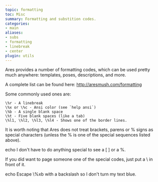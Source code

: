 ```yaml
---
topic: formatting
toc: Misc
summary: Formatting and substition codes.
categories:
- main
aliases:
- subs
- formatting
- linebreak
- center
plugin: utils
---
```

Ares provides a number of formatting codes, which can be used pretty much anywhere: templates, poses, descriptions, and more.  

A complete list can be found here:  http://aresmush.com/formatting

Some commonly used ones are:

    \%r - A linebreak
    \%x or \%c - Ansi color (see `help ansi`)
    \%b - A single blank space
    \%t - Five blank spaces (like a tab)
    \%l1, \%l2, \%l3, \%l4 - Shows one of the border lines.

It is worth noting that Ares does not treat brackets, parens or % signs as special characters (unless the % is one of the special sequences listed above). 

   echo I don't have to do anything special to see a [ ] or a %.
   
If you did want to page someone one of the special codes, just put a \ in front of it.

   echo Escape \\%xb with a backslash so I don't turn my text blue.
